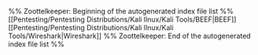 %% Zoottelkeeper: Beginning of the autogenerated index file list  %%
 [[Pentesting/Pentesting Distributions/Kali lInux/Kali Tools/BEEF|BEEF]]
 [[Pentesting/Pentesting Distributions/Kali lInux/Kali Tools/Wireshark|Wireshark]]
%% Zoottelkeeper: End of the autogenerated index file list  %%
